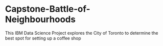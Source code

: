 # Capstone-Battle-of-Neighbourhoods
This IBM Data Science Project explores the City of Toronto to determine the best spot for setting up a coffee shop
